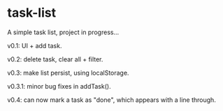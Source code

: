 # task-list
A simple task list, project in progress...

v0.1: UI + add task.

v0.2: delete task, clear all + filter.

v0.3: make list persist, using localStorage.

v0.3.1: minor bug fixes in addTask().

v0.4: can now mark a task as "done", which appears with a line through.
